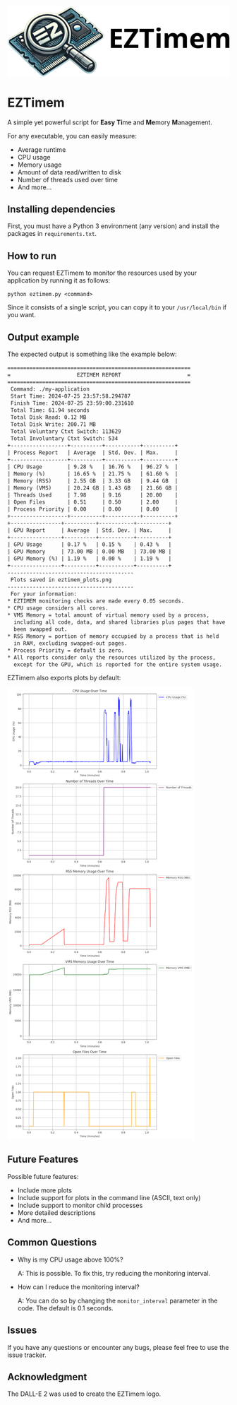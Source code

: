 ![Logo](images/icon.png)
# EZTimem
A simple yet powerful script for **Easy** **Ti**me and **Me**mory **M**anagement.

For any executable, you can easily measure:
- Average runtime
- CPU usage
- Memory usage
- Amount of data read/written to disk
- Number of threads used over time
- And more...

## Installing dependencies
First, you must have a Python 3 environment (any version) and install the packages in `requirements.txt`.

## How to run
You can request EZTimem to monitor the resources used by your application by running it as follows:

```
python eztimem.py <command>
```

Since it consists of a single script, you can copy it to your `/usr/local/bin` if you want.

## Output example

The expected output is something like the example below:

```
==========================================================
=                     EZTIMEM REPORT                     =
==========================================================
 Command: ./my-application
 Start Time: 2024-07-25 23:57:58.294787
 Finish Time: 2024-07-25 23:59:00.231610
 Total Time: 61.94 seconds
 Total Disk Read: 0.12 MB
 Total Disk Write: 200.71 MB
 Total Voluntary Ctxt Switch: 113629
 Total Involuntary Ctxt Switch: 534
+------------------+----------+-----------+----------+
| Process Report   | Average  | Std. Dev. | Max.     |
+------------------+----------+-----------+----------+
| CPU Usage        | 9.28 %   | 16.76 %   | 96.27 %  |
| Memory (%)       | 16.65 %  | 21.75 %   | 61.60 %  |
| Memory (RSS)     | 2.55 GB  | 3.33 GB   | 9.44 GB  |
| Memory (VMS)     | 20.24 GB | 1.43 GB   | 21.66 GB |
| Threads Used     | 7.98     | 9.16      | 20.00    |
| Open Files       | 0.51     | 0.50      | 2.00     |
| Process Priority | 0.00     | 0.00      | 0.00     |
+------------------+----------+-----------+----------+
+----------------+----------+-----------+----------+
| GPU Report     | Average  | Std. Dev. | Max.     |
+----------------+----------+-----------+----------+
| GPU Usage      | 0.17 %   | 0.15 %    | 0.43 %   |
| GPU Memory     | 73.00 MB | 0.00 MB   | 73.00 MB |
| GPU Memory (%) | 1.19 %   | 0.00 %    | 1.19 %   |
+----------------+----------+-----------+----------+
----------------------------------------
 Plots saved in eztimem_plots.png
----------------------------------------
 For your information:
* EZTIMEM monitoring checks are made every 0.05 seconds.
* CPU usage considers all cores.
* VMS Memory = total amount of virtual memory used by a process,
  including all code, data, and shared libraries plus pages that have
  been swapped out.
* RSS Memory = portion of memory occupied by a process that is held
  in RAM, excluding swapped-out pages.
* Process Priority = default is zero.
* All reports consider only the resources utilized by the process,
  except for the GPU, which is reported for the entire system usage.
```

EZTimem also exports plots by default:

![Plot](images/plot.png)

## Future Features

Possible future features:
- Include more plots
- Include support for plots in the command line (ASCII, text only)
- Include support to monitor child processes
- More detailed descriptions
- And more...

## Common Questions

- Why is my CPU usage above 100%?

  A: This is possible. To fix this, try reducing the monitoring interval.

- How can I reduce the monitoring interval?

  A: You can do so by changing the `monitor_interval` parameter in the code.
     The default is 0.1 seconds.

## Issues

If you have any questions or encounter any bugs, please feel free to use the issue tracker.

## Acknowledgment

The DALL-E 2 was used to create the EZTimem logo.
